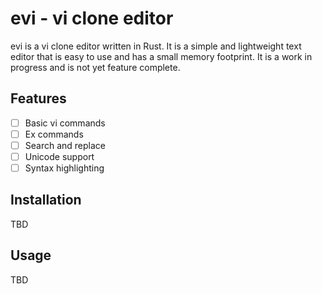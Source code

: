 # evi - vi clone editor

evi is a vi clone editor written in Rust. It is a simple and lightweight text editor that is easy to use and has a small memory footprint. It is a work in progress and is not yet feature complete.

## Features

- [ ] Basic vi commands
- [ ] Ex commands
- [ ] Search and replace
- [ ] Unicode support
- [ ] Syntax highlighting

## Installation

TBD

## Usage

TBD


